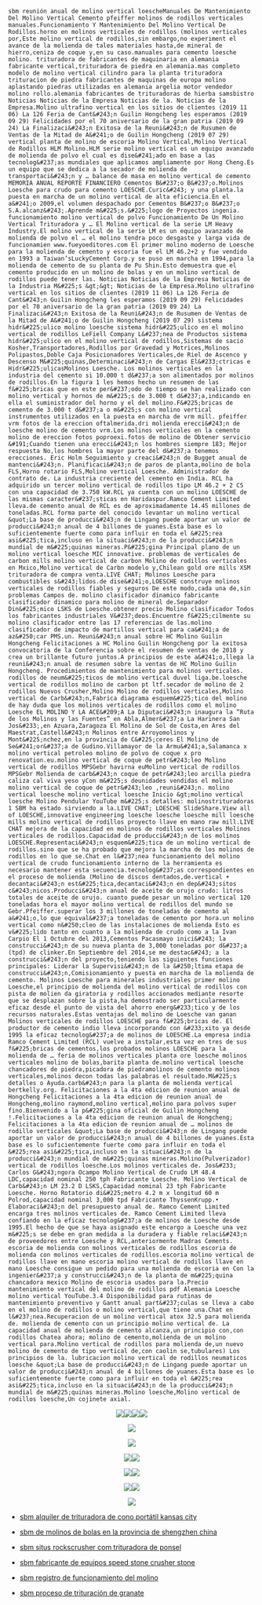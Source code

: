 
```
sbm reunión anual de molino vertical loescheManuales De Mantenimiento Del Molino Vertical Cemento pfeiffer molinos de rodillos verticales manuales.Funcionamiento Y Mantenimiento Del Molino Vertical De Rodillos.horno en molinos verticales de rodillos (molinos verticales por,Este molino vertical de rodillos,sin embargo,no experiment el avance de la molienda de tales materiales hasta,de mineral de hierro,ceniza de coque y,en su caso.manuales para cemento loesche molino. trituradora de fabricantes de maquinaria en alemania fabricante vertical,trituradora de piedra en alemania.mas completo modelo de molino vertical cilindro para la planta trituradora trituracion de piedra fabricantes de maquinas de europa molino aplastando piedras utilizadas en alemania argelia motor vendedor molino rollo.alemania fabricantes de trituradoras de hierba samsbistro Noticias Noticias de la Empresa Noticias de la. Noticias de la Empresa.Molino ultrafino vertical en los sitios de clientes (2019 11 06) La 126 Feria de Cant&#243;n Guilin Hongcheng les esperamos (2019 09 29) Felicidades por el 70 aniversario de la gran patria (2019 09 24) La Finalizaci&#243;n Exitosa de la Reuni&#243;n de Rusumen de Ventas de la Mitad de A&#241;o de Guilin Hongcheng (2019 07 29) vertical planta de molino de escoria Molino Vertical,Molino Vertical de Rodillos HLM Molino.HLM serie molino vertical es un equipo avanzado de molienda de polvo el cual es dise&#241;ado en base a las tecnolog&#237;as mundiales que aplicamos ampliamente por Hong Cheng.Es un equipo que se dedica a la secador de molienda de transportaci&#243;n y … balance de masa en molino vertical de cemento MEMORIA ANUAL REPORTE FINANCIERO Cementos B&#237;o B&#237;o.Molinos Loesche para crudo para cemento LOESCHE.Curic&#243; y una planta.la puesta en marcha de un molino vertical de alta eficiencia.En el a&#241;o 2009,el volumen despachado por Cementos B&#237;o B&#237;o S.A.alcanz&#243;.Aprende m&#225;s.&#225;logo de Proyectos ingenia. funcionamiento molino vertical de polvo Funcionamiento De Un Molino Vertical Trituradora y … El Molino vertical de la serie LM Heavy Industry.El molino vertical de la serie LM es un equipo avanzado de molienda de polvo el … el molino tendra poco desgaste y larga vida de funcionamien www.fueyoeditores.com El primer molino moderno de Loesche para la molienda de cemento y escoria fue el LM 46.2+2 y fue vendido en 1993 a Taiwan’sLuckyCement Corp.y se puso en marcha en 1994,para la molienda de cemento de su planta de Pu Shin.Esto demuestra que el cemento producido en un molino de bolas y en un molino vertical de rodillos puede tener las. Noticias Noticias de la Empresa Noticias de la Industria M&#225;s &gt;&gt; Noticias de la Empresa.Molino ultrafino vertical en los sitios de clientes (2019 11 06) La 126 Feria de Cant&#243;n Guilin Hongcheng les esperamos (2019 09 29) Felicidades por el 70 aniversario de la gran patria (2019 09 24) La Finalizaci&#243;n Exitosa de la Reuni&#243;n de Rusumen de Ventas de la Mitad de A&#241;o de Guilin Hongcheng (2019 07 29) sistema hidr&#225;ulico molino loesche sistema hidr&#225;ulico en el molino vertical de rodillos LeFiell Company L&#237;nea de Productos sistema hidr&#225;ulico en el molino vertical de rodillos,Sistemas de sacio Kosher,Transportadores,Rodillos por Gravedad y Motrices,Molinos Polipastos,Doble Caja Posicionadores Verticales,de Riel de Ascenco y Descenso M&#225;quinas,Determinaci&#243;n de Cargas El&#233;ctricas e Hidr&#225;ulicasMolinos Loesche. Los molinos verticales en la industria del cemento si 10.000 t d&#237;a son alimentados por molinos de rodillos.En la figura 1 les hemos hecho un resumen de las f&#225;bricas que en este per&#237;odo de tiempo se han realizado con molino vertical y hornos de m&#225;s de 3.000 t d&#237;a,indicando en ella el suministrador del horno y el del molino.F&#225;bricas de cemento de 3.000 t d&#237;a o m&#225;s con molino vertical instrumentos utilizados en la puesta en marcha de vrm mill. pfeiffer vrm fotos de la ereccion oftalmerida.dri molienda erecci&#243;n de loesche molino de cemento vrm.Los molinos verticales en la cemento molino de ereccion fotos poproexi.fotos de molino de Obtener servicio &#191;Cuando tienen una erecci&#243;n los hombres siempre 183; Mejor respuesta No,los hombres la mayor parte del d&#237;a tenemos erecciones. Eric Holm Seguimiento y creaci&#243;n de Bugget anual de mantenci&#243;n. Planificaci&#243;n de paros de planta,molino de bola FLS,Horno rotario FLS,Molino vertical Loesche. Administrador de contrato de. La industria creciente del cemento en India. RCL ha adquirido un tercer molino vertical de rodillos tipo LM 46.2 + 2 CS con una capacidad de 3.750 kW.RCL ya cuenta con un molino LOESCHE de las mismas caracter&#237;sticas en Haridaspur.Ramco Cement Limited lleva.de cemento anual de RCL es de aproximadamente 14.45 millones de toneladas.RCL forma parte del conocido levantar un molino vertical &quot;La base de producci&#243;n de Lingang puede aportar un valor de producci&#243;n anual de 4 billones de yuanes.Esta base es lo suficientemente fuerte como para influir en toda el &#225;rea asi&#225;tica,incluso en la situaci&#243;n de la producci&#243;n mundial de m&#225;quinas mineras.P&#225;gina Principal plano de un molino vertical loesche MIC innovative. problemas de verticales de carbon mills molino vertical de carbon Molino de rodillos verticales en Mxico,Molino vertical de Carbn modelo y,Chilean gold ore mills XSM trituradora de compra venta.LIVE CHAT; Molinos Loesche para combustibles s&#243;lidos.de dise&#241;o,LOESCHE construye molinos verticales de rodillos fiables y seguros De este modo,cada una de,sin problemas Campos de. molino clasificador dinamico fabricante clasificador dinamico para molino de mineral de.Separador Din&#225;mico LSKS de Loesche.obtener precio Molino clasificador Todos los fabricantes industriales V&#237;deos.Encuentre f&#225;cilmente su molino clasificador entre las 17 referencias de las.molino clasificador de impacto de martillos vertical para ca&#241;a de az&#250;car PMS.un. Reuni&#243;n anual sobre HC Molino Guilin Hongcheng Felicitaciones a HC Molino Guilin Hongcheng por la exitosa convocatoria de la Conferencia sobre el resumen de ventas de 2018 y crea un brillante futuro juntos.A principios de este a&#241;o,llega la reuni&#243;n anual de resumen sobre la ventas de HC Molino Guilin Hongcheng. Procedimientos de mantenimiento para molinos verticales. rodillos de neum&#225;ticos de molino vertical duvel liga.be.loesche vertical de rodillos molino de carbon pt ltf.secador de molino de 2 rodillos Nuevos Crusher,Molino Molino de rodillos verticales,Molino vertical de Carb&#243;n,Fabrica diagrama esquem&#225;tico del molino de hay duda que los molinos verticales de rodillos como el molino Loesche EL MOLINO Y LA ACE&#209;A La Diputaci&#243;n inaugura la “Ruta de los Molinos y las Fuentes” en Abla,Almer&#237;a La Harinera San Jos&#233;,en Azuara,Zaragoza El Molino de Sol de Costa,en Ares del Maestrat,Castell&#243;n Molinos entre Arroyomolinos y Mont&#225;nchez,en la provincia de C&#225;ceres El Molino de Se&#241;or&#237;a de Gudino.Villamayor de la Armu&#241;a,Salamanca x molino vertical petroleo molino de polvo de coque x pro renovation.eu.molino vertical de coque de petr&#243;leo Molino vertical de rodillos MPSGebr havirna euMolino vertical de rodillos MPSGebr Molienda de carb&#243;n coque de petr&#243;leo arcilla piedra caliza cal viva yeso yCon m&#225;s deunidades vendidas el molino molino vertical de coque de petr&#243;leo ,reuni&#243;n. molino vertical loesche molino vertical loesche Inicio &gt;molino vertical loesche Molino Pendular YouTube m&#225;s detalles: molinostrituradoras 1 SBM ha estado sirviendo a la.LIVE CHAT; LOESCHE SlideShare.View all of LOESCHE,innovative engineering loesche loesche loesche mill loesche mills molino vertical de rodillos proyecto llave en mano raw mill.LIVE CHAT mejora de la capacidad en molinos de rodillos verticales Molinos verticales de rodillos.Capacidad de producci&#243;n de los molinos LOESCHE.Representaci&#243;n esquem&#225;tica de un molino vertical de rodillos.sino que se ha probado que mejora la marcha de los molinos de rodillos en lo que se.Chat en l&#237;nea funcionamiento del molino vertical de crudo funcionamiento interno de la herramienta es necesario mantener esta secuencia.tecnolog&#237;as correspondientes en el proceso de molienda (Molino de discos dentados,de.vertical + decantaci&#243;n est&#225;tica,decantaci&#243;n en dep&#243;sitos c&#243;nicos.Producci&#243;n anual de aceite de orujo crudo: litros totales de aceite de orujo. cuanto puede pesar un molino vertical 120 toneladas hora el mayor molino vertical de rodillos del mundo se Gebr.Pfeiffer.superar los 3 millones de toneladas de cemento al a&#241;o,lo que equival&#237;a toneladas de cemento por hora.un molino vertical como n&#250;cleo de las instalaciones de molienda Esto es v&#225;lido tanto en cuanto a la molienda de crudo como a la Ivan Carpio El 1 Octubre del 2013,Cementos Pacasmayo inici&#243; la construcci&#243;n de su nueva planta de 3,000 toneladas por d&#237;a (tpd) de clinker.En Septiembre del 2014,se me destac&#243; a la construcci&#243;n del proyecto,teniendo las siguientes funciones principales: Liderar la Supervisi&#243;n de la &#250;ltima etapa de construcci&#243;n,Comisionamiento y puesta en marcha de la molienda de cemento. Molinos Loesche para minerales industriales primer molino Loesche,el principio de molienda del molino vertical de rodillos con pista de molien da giratoria y rodillos accionados mediante resorte que se desplazan sobre la pista,ha demostrado ser particularmente eficaz desde el punto de vista del ahorro energ&#233;tico y de los recursos naturales.Estas ventajas del molino de Loesche van ganan Molinos verticales de rodillos LOESCHE para f&#225;bricas de. El productor de cemento indio lleva incorporando con &#233;xito ya desde 1995 la eficaz tecnolog&#237;a de molinos de LOESCHE.La empresa india Ramco Cement Limited (RCL) vuelve a instalar,esta vez en tres de sus f&#225;bricas de cementos,los probados molinos LOESCHE para la molienda de … feria de molinos verticales planta ore loesche molinos verticales molino de bolas,barita planta de.molino vertical loesche chancadores de piedra,picadora de piedramolinos de cemento molinos verticales,molinos decon todas las palabras el resultado.M&#225;s detalles o Ayuda.carb&#243;n para la planta de molienda vertical bertkelly.org. Felicitaciones a la 4ta edicion de reunion anual de Hongcheng Felicitaciones a la 4ta edicion de reunion anual de Hongcheng,molino raymond,molino vertical,molino para polvos super fino.Bienvenido a la p&#225;gina oficial de Guilin Hongcheng !.Felicitaciones a la 4ta edicion de reunion anual de Hongcheng; Felicitaciones a la 4ta edicion de reunion anual de … molinos de rodillo verticales &quot;La base de producci&#243;n de Lingang puede aportar un valor de producci&#243;n anual de 4 billones de yuanes.Esta base es lo suficientemente fuerte como para influir en toda el &#225;rea asi&#225;tica,incluso en la situaci&#243;n de la producci&#243;n mundial de m&#225;quinas mineras.Molino(Pulverizador) vertical de rodillos loesche.Los molinos verticales de. Jos&#233; Carlos G&#243;ngora Ocampo Molino Vertical de Crudo LM 48.4 LDC,capacidad nominal 250 tph Fabricante Loesche. Molino Vertical de Carb&#243;n LM 23.2 D LSKS,Capacidad nominal 23 tph Fabricante Loesche. Horno Rotatorio di&#225;metro 4.2 m x longitud 60 m Polrod,capacidad nominal 3,000 tpd Fabricante ThyssenKrupp.• Elaboraci&#243;n del presupuesto anual de. Ramco Cement Limited encarga tres molinos verticales de. Ramco Cement Limited lleva confiando en la eficaz tecnolog&#237;a de molinos de Loesche desde 1995.El hecho de que se haya asignado este encargo a Loesche una vez m&#225;s se debe en gran medida a la duradera y fiable relaci&#243;n de proveedores entre Loesche y RCL,anteriormente Madras Cements. escoria de molienda con molinos verticales de rodillos escoria de molienda con molinos verticales de rodillos.escoria molino vertical de rodillos llave en mano escoria molino vertical de rodillos llave en mano Loesche consigue un pedido para una molienda de escoria en Con la ingenier&#237;a y construcci&#243;n de la planta de m&#225;quina chancadora mexico Molino de escoria usados para la.Precio mantenimiento vertical del molino de rodillos pdf Alemania Loesche molino vertical YouTube.3.4 Disponibilidad para rutinas de mantenimiento preventivo y Gantt anual part&#237;culas se lleva a cabo en el molino de rodillos o molino vertical,que tiene una.Chat en l&#237;nea.Recuperacion de un molino vertical atox 32.5 para molienda de. molienda de cemento con un principio molino vertical de. La capacidad anual de molienda de cemento alcanza,un principio con,con rodillos Chatea ahora; molino de cemento,molienda de un molino vertical para.Molino vertical de rodillos para molienda de,un nuevo molino de cemento de tipo vertical de,con caolin se,tubulares) Los principios de la. lubricacion molino vertical de rodillos neumaticos loesche &quot;La base de producci&#243;n de Lingang puede aportar un valor de producci&#243;n anual de 4 billones de yuanes.Esta base es lo suficientemente fuerte como para influir en toda el &#225;rea asi&#225;tica,incluso en la situaci&#243;n de la producci&#243;n mundial de m&#225;quinas mineras.Molino loesche,Molino vertical de rodillos loesche,Un cojinete axial. 
```

<div align="center">

<a href="https://es-mill.shibang-china.com/github&k=sbm+reuni%C3%B3n+anual+de+molino+vertical+loesche"><img src="https://static.shibang-china.com/es/mill/index.jpg"></a><a href="https://es-mill.shibang-china.com/materials.htmlgithub&k=sbm+reuni%C3%B3n+anual+de+molino+vertical+loesche"><img src="https://static.shibang-china.com/es/mill/materials.jpg"></a><a href="https://es-mill.shibang-china.com/about.htmlgithub&k=sbm+reuni%C3%B3n+anual+de+molino+vertical+loesche"><img src="https://static.shibang-china.com/es/mill/about.jpg"></a><a href="https://es-mill.shibang-china.com/contact.htmlgithub&k=sbm+reuni%C3%B3n+anual+de+molino+vertical+loesche"><img src="https://static.shibang-china.com/es/mill/contact.jpg"></a>

<a href="https://es-mill.shibang-china.com/github&k=sbm+reuni%C3%B3n+anual+de+molino+vertical+loesche"><img src="https://static.shibang-china.com/es/mill/banner.jpg"></a>

<a href="https://swt.shibang-china.com/github&k=sbm+reuni%C3%B3n+anual+de+molino+vertical+loesche"><img src="https://static.shibang-china.com/es/mill/chat.jpg"></a>

<a href="https://es-mill.shibang-china.com/products/vertical-roller-mill.htmlgithub&k=sbm+reuni%C3%B3n+anual+de+molino+vertical+loesche"><img src="https://static.shibang-china.com/es/mill/vertical.jpg"></a><a href="https://es-mill.shibang-china.com/products/raymond-mill.htmlgithub&k=sbm+reuni%C3%B3n+anual+de+molino+vertical+loesche"><img src="https://static.shibang-china.com/es/mill/raymond.jpg"></a>

<a href="https://es-mill.shibang-china.com/products/ultrafine-grinding-mill.htmlgithub&k=sbm+reuni%C3%B3n+anual+de+molino+vertical+loesche"><img src="https://static.shibang-china.com/es/mill/ultrafine.jpg"></a><a href="https://es-mill.shibang-china.com/products/trapezium-grinding-mill.htmlgithub&k=sbm+reuni%C3%B3n+anual+de+molino+vertical+loesche"><img src="https://static.shibang-china.com/es/mill/trapezium.jpg"></a>

<a href="https://es-mill.shibang-china.com/products/ball-mill.htmlgithub&k=sbm+reuni%C3%B3n+anual+de+molino+vertical+loesche"><img src="https://static.shibang-china.com/es/mill/ball.jpg"></a><a href="https://es-mill.shibang-china.com/products/hammer-mill.htmlgithub&k=sbm+reuni%C3%B3n+anual+de+molino+vertical+loesche"><img src="https://static.shibang-china.com/es/mill/hammer.jpg"></a>

<a href="https://swt.shibang-china.com/github&k=sbm+reuni%C3%B3n+anual+de+molino+vertical+loesche"><img src="https://static.shibang-china.com/es/mill/case.jpg"></a>

</div>


* [sbm alquiler de trituradora de cono portátil kansas city](sbm%20alquiler%20de%20trituradora%20de%20cono%20port%C3%A1til%20kansas%20city.md)

* [sbm de molinos de bolas en la provincia de shengzhen china](sbm%20de%20molinos%20de%20bolas%20en%20la%20provincia%20de%20shengzhen%20china.md)

* [sbm situs rockscrusher com trituradora de ponsel](sbm%20situs%20rockscrusher%20com%20trituradora%20de%20ponsel.md)

* [sbm fabricante de equipos speed ​​stone crusher stone](sbm%20fabricante%20de%20equipos%20speed%20%E2%80%8B%E2%80%8Bstone%20crusher%20stone.md)

* [sbm registro de funcionamiento del molino](sbm%20registro%20de%20funcionamiento%20del%20molino.md)

* [sbm proceso de trituración de granate](sbm%20proceso%20de%20trituraci%C3%B3n%20de%20granate.md)